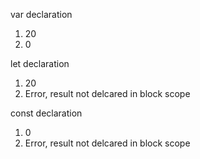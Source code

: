 var declaration
1. 20
2. 0

let declaration
1.  20
2. Error, result not delcared in block scope

const declaration
1. 0
2. Error, result not delcared in block scope

